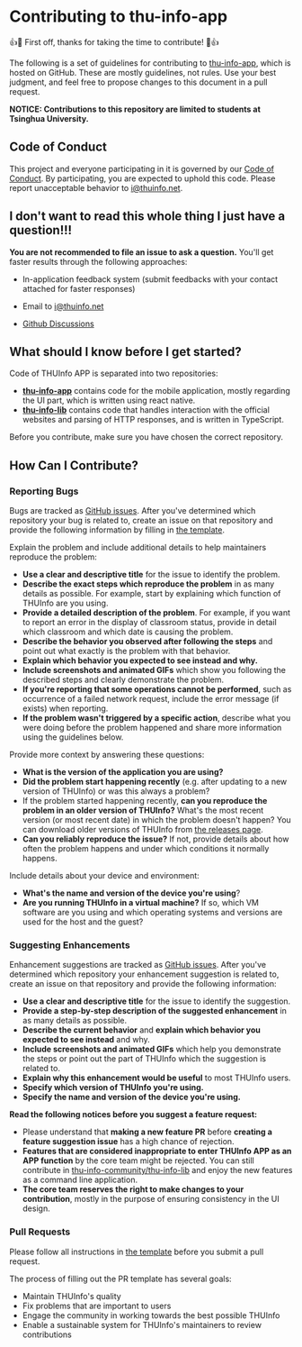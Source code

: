 # Contributing to thu-info-app

:+1::tada: First off, thanks for taking the time to contribute! :tada::+1:

The following is a set of guidelines for contributing to [thu-info-app](https://github.com/thu-info-community/thu-info-app), which is hosted on GitHub. These are mostly guidelines, not rules. Use your best judgment, and feel free to propose changes to this document in a pull request.

**NOTICE: Contributions to this repository are limited to students at Tsinghua University.**

## Code of Conduct

This project and everyone participating in it is governed by our [Code of Conduct](CODE_OF_CONDUCT.md). By participating, you are expected to uphold this code. Please report unacceptable behavior to [i@thuinfo.net](mailto:i@thuinfo.net).

## I don't want to read this whole thing I just have a question!!!

**You are not recommended to file an issue to ask a question.** You'll get faster results through the following approaches:

- In-application feedback system (submit feedbacks with your contact attached for faster responses)
- Email to [i@thuinfo.net](mailto:i@thuinfo.net)

- [Github Discussions](https://github.com/thu-info-community/thu-info-app/discussions)

## What should I know before I get started?

Code of THUInfo APP is separated into two repositories:

- **[thu-info-app](https://github.com/thu-info-community/thu-info-app)** contains code for the mobile application, mostly regarding the UI part, which is written using react native.
- **[thu-info-lib](https://github.com/thu-info-community/thu-info-lib)** contains code that handles interaction with the official websites and parsing of HTTP responses, and is written in TypeScript.

Before you contribute, make sure you have chosen the correct repository.

## How Can I Contribute?

### Reporting Bugs

Bugs are tracked as [GitHub issues](https://guides.github.com/features/issues/). After you've determined which repository your bug is related to, create an issue on that repository and provide the following information by filling in [the template](.github/ISSUE_TEMPLATE/bug_report.md).

Explain the problem and include additional details to help maintainers reproduce the problem:

* **Use a clear and descriptive title** for the issue to identify the problem.
* **Describe the exact steps which reproduce the problem** in as many details as possible. For example, start by explaining which function of THUInfo are you using.
* **Provide a detailed description of the problem**. For example, if you want to report an error in the display of classroom status, provide in detail which classroom and which date is causing the problem.
* **Describe the behavior you observed after following the steps** and point out what exactly is the problem with that behavior.
* **Explain which behavior you expected to see instead and why.**
* **Include screenshots and animated GIFs** which show you following the described steps and clearly demonstrate the problem.
* **If you're reporting that some operations cannot be performed**, such as occurrence of a failed network request, include the error message (if exists) when reporting.
* **If the problem wasn't triggered by a specific action**, describe what you were doing before the problem happened and share more information using the guidelines below.

Provide more context by answering these questions:

* **What is the version of the application you are using?**
* **Did the problem start happening recently** (e.g. after updating to a new version of THUInfo) or was this always a problem?
* If the problem started happening recently, **can you reproduce the problem in an older version of THUInfo?** What's the most recent version (or most recent date) in which the problem doesn't happen? You can download older versions of THUInfo from [the releases page](https://github.com/thu-info-community/thu-info-app/releases).
* **Can you reliably reproduce the issue?** If not, provide details about how often the problem happens and under which conditions it normally happens.

Include details about your device and environment:

* **What's the name and version of the device you're using**?
* **Are you running THUInfo in a virtual machine?** If so, which VM software are you using and which operating systems and versions are used for the host and the guest?

### Suggesting Enhancements

Enhancement suggestions are tracked as [GitHub issues](https://guides.github.com/features/issues/). After you've determined which repository your enhancement suggestion is related to, create an issue on that repository and provide the following information:

* **Use a clear and descriptive title** for the issue to identify the suggestion.
* **Provide a step-by-step description of the suggested enhancement** in as many details as possible.
* **Describe the current behavior** and **explain which behavior you expected to see instead** and why.
* **Include screenshots and animated GIFs** which help you demonstrate the steps or point out the part of THUInfo which the suggestion is related to.
* **Explain why this enhancement would be useful** to most THUInfo users.
* **Specify which version of THUInfo you're using.**
* **Specify the name and version of the device you're using.**

**Read the following notices before you suggest a feature request:**

- Please understand that **making a new feature PR** before **creating a feature suggestion issue** has a high chance of rejection.
- **Features that are considered inappropriate to enter THUInfo APP as an APP function** by the core team might be rejected. You can still contribute in [thu-info-community/thu-info-lib](https://github.com/thu-info-community/thu-info-lib) and enjoy the new features as a command line application.
- **The core team reserves the right to make changes to your contribution**, mostly in the purpose of ensuring consistency in the UI design.

### Pull Requests

Please follow all instructions in [the template](PULL_REQUEST_TEMPLATE.md) before you submit a pull request.

The process of filling out the PR template has several goals: 

- Maintain THUInfo's quality
- Fix problems that are important to users
- Engage the community in working towards the best possible THUInfo
- Enable a sustainable system for THUInfo's maintainers to review contributions
